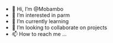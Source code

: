 - 👋 Hi, I’m @Mobambo
- 👀 I’m interested in parm
- 🌱 I’m currently learning 
- 💞️ I’m looking to collaborate on projects
- 📫 How to reach me ...

<!---
Mobambo/Mobambo is a ✨ special ✨ repository because its `README.md` (this file) appears on your GitHub profile.
You can click the Preview link to take a look at your changes.
--->
